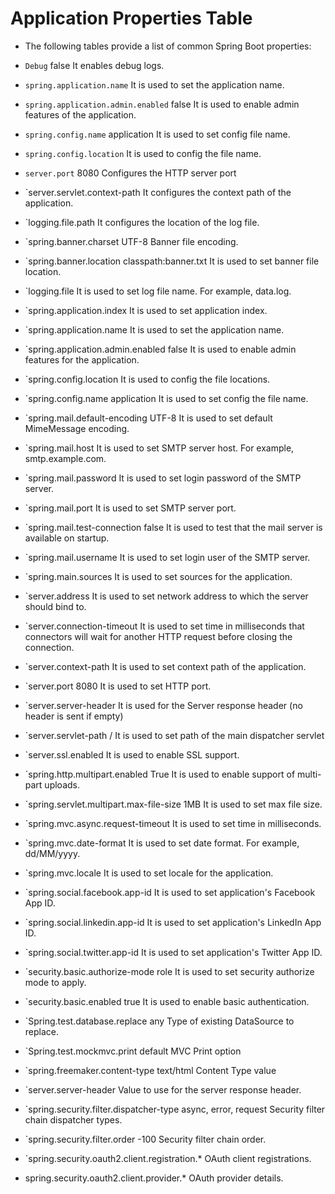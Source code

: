 # Application Properties Table
* The following tables provide a list of common Spring Boot properties:

* `Debug`	false	It enables debug logs.
* `spring.application.name`		It is used to set the application name.
* `spring.application.admin.enabled`	false	It is used to enable admin features of the application.
* `spring.config.name`	application	It is used to set config file name.
* `spring.config.location`		It is used to config the file name.
* `server.port`	8080	Configures the HTTP server port
* `server.servlet.context-path		It configures the context path of the application.
* `logging.file.path		It configures the location of the log file.
* `spring.banner.charset	UTF-8	Banner file encoding.
* `spring.banner.location	classpath:banner.txt	It is used to set banner file location.
* `logging.file		It is used to set log file name. For example, data.log.
* `spring.application.index		It is used to set application index.
* `spring.application.name		It is used to set the application name.
* `spring.application.admin.enabled	false	It is used to enable admin features for the application.
* `spring.config.location		It is used to config the file locations.
* `spring.config.name	application	It is used to set config the file name.
* `spring.mail.default-encoding	UTF-8	It is used to set default MimeMessage encoding.
* `spring.mail.host		It is used to set SMTP server host. For example, smtp.example.com.
* `spring.mail.password		It is used to set login password of the SMTP server.
* `spring.mail.port		It is used to set SMTP server port.
* `spring.mail.test-connection	false	It is used to test that the mail server is available on startup.
* `spring.mail.username		It is used to set login user of the SMTP server.
* `spring.main.sources		It is used to set sources for the application.
* `server.address		It is used to set network address to which the server should bind to.
* `server.connection-timeout		It is used to set time in milliseconds that connectors will wait for another HTTP request before closing the connection.
* `server.context-path		It is used to set context path of the application.
* `server.port	8080	It is used to set HTTP port.
* `server.server-header		It is used for the Server response header (no header is sent if empty)
* `server.servlet-path	/	It is used to set path of the main dispatcher servlet
* `server.ssl.enabled		It is used to enable SSL support.
* `spring.http.multipart.enabled	True	It is used to enable support of multi-part uploads.
* `spring.servlet.multipart.max-file-size	1MB	It is used to set max file size.
* `spring.mvc.async.request-timeout		It is used to set time in milliseconds.
* `spring.mvc.date-format		It is used to set date format. For example, dd/MM/yyyy.
* `spring.mvc.locale		It is used to set locale for the application.
* `spring.social.facebook.app-id		It is used to set application's Facebook App ID.
* `spring.social.linkedin.app-id		It is used to set application's LinkedIn App ID.
* `spring.social.twitter.app-id		It is used to set application's Twitter App ID.
* `security.basic.authorize-mode	role	It is used to set security authorize mode to apply.
* `security.basic.enabled	true	It is used to enable basic authentication.
* `Spring.test.database.replace	any	Type of existing DataSource to replace.
* `Spring.test.mockmvc.print	default	MVC Print option
* `spring.freemaker.content-type	text/html	Content Type value
* `server.server-header		Value to use for the server response header.
* `spring.security.filter.dispatcher-type	async, error, request	Security filter chain dispatcher types.
* `spring.security.filter.order	-100	Security filter chain order.
* `spring.security.oauth2.client.registration.*		OAuth client registrations.
* spring.security.oauth2.client.provider.*		OAuth provider details.
